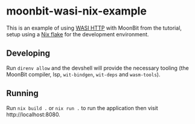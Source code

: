 # moonbit-wasi-nix-example

This is an example of using [WASI HTTP](https://github.com/WebAssembly/wasi-http) with MoonBit from the tutorial, setup using a [Nix flake](https://wiki.nixos.org/wiki/Flakes) for the development environment.

## Developing

Run `direnv allow` and the devshell will provide the necessary tooling (the MoonBit compiler, lsp, `wit-bindgen`, `wit-deps` and `wasm-tools`).

## Running

Run `nix build .` or `nix run .` to run the application then visit http://localhost:8080.